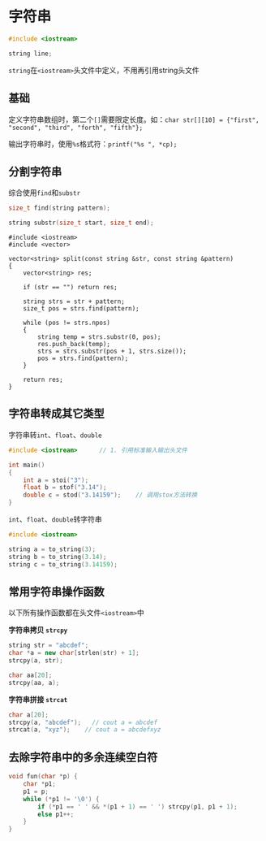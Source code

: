 # 字符串

```cpp
#include <iostream>

string line;
```
`string`在`<iostream>`头文件中定义，不用再引用string头文件  

## 基础
定义字符串数组时，第二个`[]`需要限定长度。如：`char str[][10] = {"first", "second", "third", "forth", "fifth"};`  

输出字符串时，使用`%s`格式符：`printf("%s ", *cp);`  

## 分割字符串

综合使用`find`和`substr`  

```cpp
size_t find(string pattern);

string substr(size_t start, size_t end);
```

```
#include <iostream>
#include <vector>

vector<string> split(const string &str, const string &pattern)
{
	vector<string> res;

	if (str == "") return res;

	string strs = str + pattern;
	size_t pos = strs.find(pattern);

	while (pos != strs.npos)
	{
		string temp = strs.substr(0, pos);
		res.push_back(temp);
		strs = strs.substr(pos + 1, strs.size());
		pos = strs.find(pattern);
	}

	return res;
}
```

## 字符串转成其它类型

字符串转`int`、`float`、`double`  
```cpp
#include <iostream>      // 1. 引用标准输入输出头文件

int main()
{
    int a = stoi("3");
    float b = stof("3.14");
    double c = stod("3.14159");    // 调用stox方法转换
}
```

`int`、`float`、`double`转字符串  
```cpp
#include <iostream>

string a = to_string(3);
string b = to_string(3.14);
string c = to_string(3.14159);
```

## 常用字符串操作函数

以下所有操作函数都在头文件`<iostream>`中

**字符串拷贝 `strcpy`**
```cpp
string str = "abcdef";
char *a = new char[strlen(str) + 1];
strcpy(a, str);

char aa[20];
strcpy(aa, a);
```

**字符串拼接 `strcat`**
```cpp
char a[20];
strcpy(a, "abcdef");   // cout a = abcdef
strcat(a, "xyz");    // cout a = abcdefxyz
```

## 去除字符串中的多余连续空白符
```cpp
void fun(char *p) {
    char *p1;
    p1 = p;
    while (*p1 != '\0') {
        if (*p1 == ' ' && *(p1 + 1) == ' ') strcpy(p1, p1 + 1);
        else p1++;
    }
}
```
